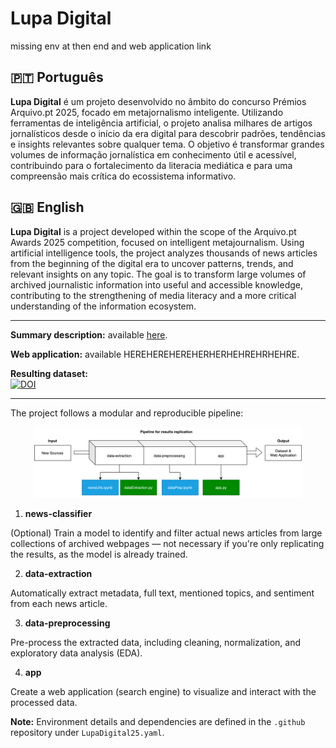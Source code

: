# Lupa Digital

missing env at then end and web application link

## 🇵🇹 Português

**Lupa Digital** é um projeto desenvolvido no âmbito do concurso Prémios Arquivo.pt 2025, focado em metajornalismo inteligente. Utilizando ferramentas de inteligência artificial, o projeto analisa milhares de artigos jornalísticos desde o início da era digital para descobrir padrões, tendências e insights relevantes sobre qualquer tema. O objetivo é transformar grandes volumes de informação jornalística em conhecimento útil e acessível, contribuindo para o fortalecimento da literacia mediática e para uma compreensão mais crítica do ecossistema informativo.

## 🇬🇧 English

**Lupa Digital** is a project developed within the scope of the Arquivo.pt Awards 2025 competition, focused on intelligent metajournalism. Using artificial intelligence tools, the project analyzes thousands of news articles from the beginning of the digital era to uncover patterns, trends, and relevant insights on any topic. The goal is to transform large volumes of archived journalistic information into useful and accessible knowledge, contributing to the strengthening of media literacy and a more critical understanding of the information ecosystem.

----

**Summary description:** available [here](https://lupadigital25.github.io/assets/LupaDigital_hugoverissimo.pdf).

**Web application:** available HEREHEREHEREHERHERHEHREHRHEHRE.

**Resulting dataset:**  
[![DOI](https://zenodo.org/badge/DOI/10.5281/zenodo.15231163.svg)](https://doi.org/10.5281/zenodo.15231163)



---

The project follows a modular and reproducible pipeline:

<p align="center">
  <img src="pipeline_project.png" alt="Project Pipeline" width="85%"/>
</p>

1. **news-classifier**

(Optional) Train a model to identify and filter actual news articles from large collections of archived webpages — not necessary if you're only replicating the results, as the model is already trained.

2. **data-extraction**

Automatically extract metadata, full text, mentioned topics, and sentiment from each news article.

3. **data-preprocessing**

Pre-process the extracted data, including cleaning, normalization, and exploratory data analysis (EDA).

4. **app**

Create a web application (search engine) to visualize and interact with the processed data.

**Note:** Environment details and dependencies are defined in the `.github` repository under `LupaDigital25.yaml`.